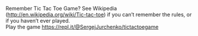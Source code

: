 Remember Tic Tac Toe Game? See Wikipedia (http://en.wikipedia.org/wiki/Tic-tac-toe) if you can’t remember the rules, or if you haven’t ever played.<br>
Play the game https://repl.it/@SergejJurchenko/tictactoegame
